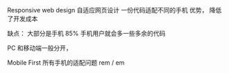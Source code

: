 Responsive web design 自适应网页设计
一份代码适配不同的手机  优势， 降低了开发成本

缺点： 大部分是手机 85%
手机用户就会多一些多余的代码

PC 和移动端一般分开， 

Mobile First
  所有手机的适配问题
  rem / em